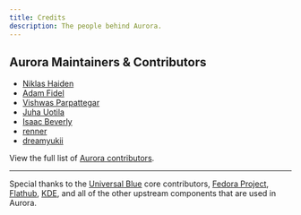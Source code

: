 ```yaml
---
title: Credits
description: The people behind Aurora.
---
```


## Aurora Maintainers & Contributors

- [Niklas Haiden](https://github.com/NiHaiden)
- [Adam Fidel](https://github.com/ledif)
- [Vishwas Parpattegar](https://github.com/RealVishy)
- [Juha Uotila](https://github.com/inffy)
- [Isaac Beverly](https://github.com/imbev)
- [renner](https://github.com/renner0e)
- [dreamyukii](https://github.com/dreamyukii)

View the full list of [Aurora contributors](https://github.com/ublue-os/aurora/graphs/contributors).

---

Special thanks to the [Universal Blue](https://ublue.it) core contributors, [Fedora Project](https://fedoraproject.org/), [Flathub](https://flathub.org/), [KDE](https://kde.org/), and all of the other upstream components that are used in Aurora.
